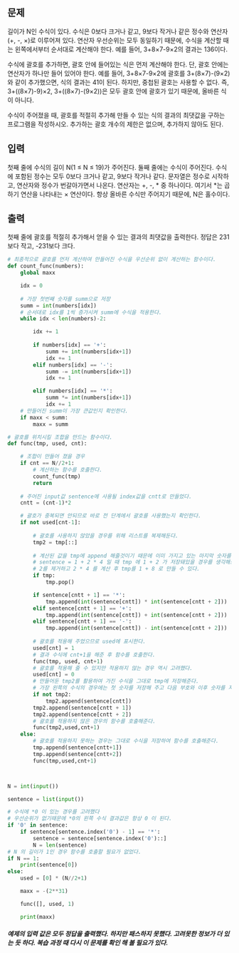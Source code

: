 ## 문제

길이가 N인 수식이 있다. 수식은 0보다 크거나 같고, 9보다 작거나 같은 정수와 연산자(+, -, ×)로 이루어져 있다. 연산자 우선순위는 모두 동일하기 때문에, 수식을 계산할 때는 왼쪽에서부터 순서대로 계산해야 한다. 예를 들어, 3+8×7-9×2의 결과는 136이다.

수식에 괄호를 추가하면, 괄호 안에 들어있는 식은 먼저 계산해야 한다. 단, 괄호 안에는 연산자가 하나만 들어 있어야 한다. 예를 들어, 3+8×7-9×2에 괄호를 3+(8×7)-(9×2)와 같이 추가했으면, 식의 결과는 41이 된다. 하지만, 중첩된 괄호는 사용할 수 없다. 즉, 3+((8×7)-9)×2, 3+((8×7)-(9×2))은 모두 괄호 안에 괄호가 있기 때문에, 올바른 식이 아니다.

수식이 주어졌을 때, 괄호를 적절히 추가해 만들 수 있는 식의 결과의 최댓값을 구하는 프로그램을 작성하시오. 추가하는 괄호 개수의 제한은 없으며, 추가하지 않아도 된다.



## 입력

첫째 줄에 수식의 길이 N(1 ≤ N ≤ 19)가 주어진다. 둘째 줄에는 수식이 주어진다. 수식에 포함된 정수는 모두 0보다 크거나 같고, 9보다 작거나 같다. 문자열은 정수로 시작하고, 연산자와 정수가 번갈아가면서 나온다. 연산자는 +, -, * 중 하나이다. 여기서 *는 곱하기 연산을 나타내는 × 연산이다. 항상 올바른 수식만 주어지기 때문에, N은 홀수이다.

## 출력

첫째 줄에 괄호를 적절히 추가해서 얻을 수 있는 결과의 최댓값을 출력한다. 정답은 231보다 작고, -231보다 크다.





```python
# 최종적으로 괄호를 먼저 계산하여 만들어진 수식을 우선순위 없이 계산하는 함수이다.
def count_func(numbers):
    global maxx

    idx = 0
    
    # 가장 첫번째 숫자를 summ으로 저장
    summ = int(numbers[idx])
    # 순서대로 idx를 1씩 증가시켜 summ에 수식을 적용한다.
    while idx < len(numbers)-2:

        idx += 1
		
        if numbers[idx] == '+':
            summ += int(numbers[idx+1])
            idx += 1
        elif numbers[idx] == '-':
            summ -= int(numbers[idx+1])
            idx += 1

        elif numbers[idx] == '*':
            summ *= int(numbers[idx+1])
            idx += 1
	# 만들어진 summ이 가장 큰값인지 확인한다.
    if maxx < summ:
        maxx = summ

# 괄호를 위치시킬 조합을 만드는 함수이다.
def func(tmp, used, cnt):

    # 조합이 만들어 졌을 경우
    if cnt == N//2+1:
        # 계산하는 함수를 호출한다.
        count_func(tmp)
        return
    
    # 주어진 input값 sentence에 사용될 index값을 cntt로 만들었다.
    cntt = (cnt-1)*2

    # 괄호가 중복되면 안되므로 바로 전 단계에서 괄호를 사용했는지 확인한다.
    if not used[cnt-1]:
        
        # 괄호를 사용하지 않았을 경우를 위해 리스트를 복제해둔다.
        tmp2 = tmp[::]
        
        # 계산된 값을 tmp에 append 해줄것이기 때문에 이미 가지고 있는 마지막 숫자를 제거한다.
        # sentence = 1 + 2 * 4 일 때 tmp 에 1 + 2 가 저장돼있을 경우를 생각해보면 
        # 2를 제거하고 2 * 4 를 계산 후 tmp를 1 + 8 로 만들 수 있다. 			 
        if tmp:
            tmp.pop()

        if sentence[cntt + 1] == '*':
            tmp.append(int(sentence[cntt]) * int(sentence[cntt + 2]))
        elif sentence[cntt + 1] == '+':
            tmp.append(int(sentence[cntt]) + int(sentence[cntt + 2]))
        elif sentence[cntt + 1] == '-':
            tmp.append(int(sentence[cntt]) - int(sentence[cntt + 2]))
            
        # 괄호를 적용해 주었으므로 used에 표시한다.
        used[cnt] = 1
        # 결과 수식에 cnt+1을 해준 후 함수를 호출한다.
        func(tmp, used, cnt+1)
        # 괄호를 적용해 줄 수 있지만 적용하지 않는 경우 역시 고려했다.
        used[cnt] = 0
        # 만들어둔 tmp2를 활용하여 가진 수식을 그대로 tmp에 저장해준다.
        # 가장 왼쪽의 수식의 경우에는 첫 숫자를 저장해 주고 다음 부호와 이후 숫자를 저장해준다.
        if not tmp2:
            tmp2.append(sentence[cntt])
        tmp2.append(sentence[cntt + 1])
        tmp2.append(sentence[cntt + 2])
        # 괄호를 적용하지 않은 경우의 함수를 호출해준다.
        func(tmp2,used,cnt+1)
    else:
        # 괄호를 적용하지 못하는 경우는 그대로 수식을 저장하여 함수를 호출해준다.
        tmp.append(sentence[cntt+1])
        tmp.append(sentence[cntt+2])
        func(tmp,used,cnt+1)



N = int(input())

sentence = list(input())

# 수식에 *0 이 있는 경우를 고려했다
# 우선순위가 없기때문에 *0의 왼쪽 수식 결과값은 항상 0 이 된다.
if '0' in sentence:
    if sentence[sentence.index('0') - 1] == '*':
        sentence = sentence[sentence.index('0')::]
        N = len(sentence)
# N 의 길이가 1인 경우 함수를 호출할 필요가 없었다.
if N == 1:
    print(sentence[0])
else:
    used = [0] * (N//2+1)

    maxx = -(2**31)

    func([], used, 1)

    print(maxx)
```



##### 예제의 입력 값은 모두 정답을 출력했다. 하지만 패스하지 못했다. 고려못한 정보가 더 있는 듯 하다. 복습 과정 때 다시 이 문제를 확인 해 볼 필요가 있다.

